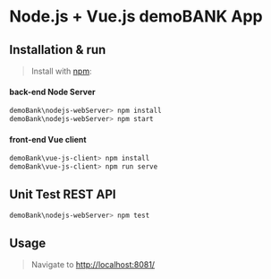 # Node.js + Vue.js  demoBANK App


## Installation & run
> Install with [npm](https://nodejs.org/es/download/):

#### back-end Node Server
```sh
demoBank\nodejs-webServer> npm install
demoBank\nodejs-webServer> npm start
```
#### front-end Vue client
```sh
demoBank\vue-js-client> npm install
demoBank\vue-js-client> npm run serve
```

## Unit Test REST API
```sh
demoBank\nodejs-webServer> npm test
```
## Usage
> Navigate to [http://localhost:8081/](http://localhost:8081/)
